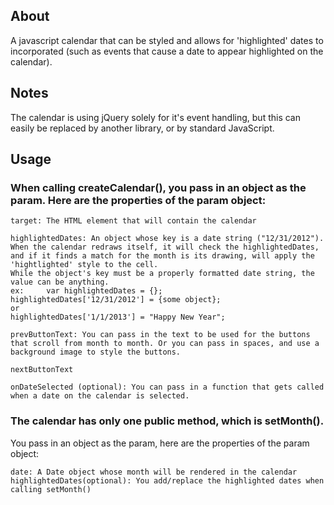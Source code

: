 ## About

A javascript calendar that can be styled and allows for 'highlighted' dates to incorporated (such as events that cause a date to appear highlighted on the calendar).

## Notes

The calendar is using jQuery solely for it's event handling, but this can easily be replaced by another library, or by standard JavaScript.

## Usage

### When calling createCalendar(), you pass in an object as the param. Here are the properties of the param object:
 
	target: The HTML element that will contain the calendar

	highlightedDates: An object whose key is a date string ("12/31/2012"). 
	When the calendar redraws itself, it will check the highlightedDates, and if it finds a match for the month is its drawing, will apply the 'hightlighted' style to the cell.
	While the object's key must be a properly formatted date string, the value can be anything.
	ex: 	var highlightedDates = {};
	highlightedDates['12/31/2012'] = {some object};
	or
	highlightedDates['1/1/2013'] = "Happy New Year";

	prevButtonText: You can pass in the text to be used for the buttons that scroll from month to month. Or you can pass in spaces, and use a background image to style the buttons.

	nextButtonText

	onDateSelected (optional): You can pass in a function that gets called when a date on the calendar is selected.

### The calendar has only one public method, which is setMonth().
You pass in an object as the param, here are the properties of the param object:

	date: A Date object whose month will be rendered in the calendar
	highlightedDates(optional): You add/replace the highlighted dates when calling setMonth()
